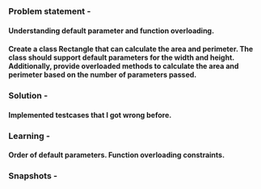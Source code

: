 ### Problem statement - 
#### Understanding default parameter and function overloading.
#### Create a class Rectangle that can calculate the area and perimeter. The class should support default parameters for the width and height. Additionally, provide overloaded methods to calculate the area and perimeter based on the number of parameters passed.

### Solution -
#### Implemented testcases that I got wrong before.

### Learning -
#### Order of default parameters. Function overloading constraints.

### Snapshots -
